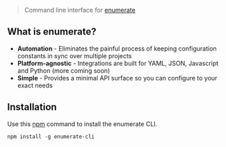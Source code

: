 > Command line interface for [enumerate][enumerate]

## What is enumerate?

- **Automation** - Eliminates the painful process of keeping configuration constants in sync over multiple projects
- **Platform-agnostic** - Integrations are built for YAML, JSON, Javascript and Python (more coming soon)
- **Simple** - Provides a minimal API surface so you can configure to your exact needs

## Installation

Use this [npm][npm] command to install the enumerate CLI.

```
npm install -g enumerate-cli
```


[enumerate]: https://github.com/enumeratejs/enumerate
[npm]: https://www.npmjs.com/
